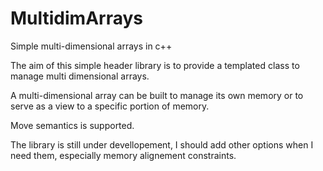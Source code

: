 # MultidimArrays
Simple multi-dimensional arrays in c++

The aim of this simple header library is to provide a templated class to manage multi dimensional arrays.

A multi-dimensional array can be built to manage its own memory or to serve as a view to a specific portion of memory.

Move semantics is supported.

The library is still under devellopement, I should add other options when I need them, especially memory alignement constraints.
